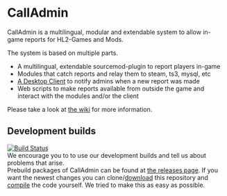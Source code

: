 # CallAdmin  
CallAdmin is a multilingual, modular and extendable system to allow in-game reports for HL2-Games and Mods.  

The system is based on multiple parts.  
* A multilingual, extendable sourcemod-plugin to report players in-game  
* Modules that catch reports and relay them to steam, ts3, mysql, etc
* [A Desktop Client](https://github.com/popoklopsi/CallAdmin-Client) to notify admins when a new report was made  
* Web scripts to make reports available from outside the game and interact with the modules and/or the client

Please take a look at [the wiki](https://github.com/Impact123/CallAdmin/wiki) for more information.

## Development builds
[![Build Status](https://travis-ci.org/Impact123/CallAdmin.svg)](https://travis-ci.org/Impact123/CallAdmin)  
We encourage you to to use our development builds and tell us about problems that arise.  
Prebuild packages of CallAdmin can be found at [the releases page](https://github.com/Impact123/CallAdmin/releases). If you want the newest changes you can clone/[download](https://github.com/Impact123/CallAdmin/archive/development.zip) this repository and [compile](https://github.com/Impact123/CallAdmin/wiki/Compiling) the code yourself. We tried to make this as easy as possible.  